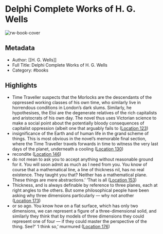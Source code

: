 # Delphi Complete Works of H. G. Wells

![rw-book-cover](https://m.media-amazon.com/images/I/61auQymYhWL._SY160.jpg)

## Metadata
- Author: [[H. G. Wells]]
- Full Title: Delphi Complete Works of H. G. Wells
- Category: #books

## Highlights
- Time Traveller suspects that the Morlocks are the descendants of the oppressed working classes of his own time, who similarly live in horrendous conditions in London’s dark slums. Similarly, he hypothesises, the Eloi are the degenerate relatives of the rich capitalists and aristocrats of his own day. The novel thus uses Victorian science to make a social point about the potentially bloody consequences of capitalist oppression (albeit one that arguably fails to ([Location 123](https://readwise.io/to_kindle?action=open&asin=B004TCVHNE&location=123))
- insignificance of the Earth and of human life in the grand scheme of things. This is most obvious in the novel’s memorable final section, where the Time Traveller travels forwards in time to witness the very last days of the planet, underneath a cooling ([Location 130](https://readwise.io/to_kindle?action=open&asin=B004TCVHNE&location=130))
- recondite ([Location 146](https://readwise.io/to_kindle?action=open&asin=B004TCVHNE&location=146))
- do not mean to ask you to accept anything without reasonable ground for it. You will soon admit as much as I need from you. You know of course that a mathematical line, a line of thickness nil, has no real existence. They taught you that? Neither has a mathematical plane. These things are mere abstractions.’ ‘That is all ([Location 153](https://readwise.io/to_kindle?action=open&asin=B004TCVHNE&location=153))
- Thickness, and is always definable by reference to three planes, each at right angles to the others. But some philosophical people have been asking why three dimensions particularly — why not another ([Location 173](https://readwise.io/to_kindle?action=open&asin=B004TCVHNE&location=173))
- or so ago. You know how on a flat surface, which has only two dimensions, we can represent a figure of a three-dimensional solid, and similarly they think that by models of three dimensions they could represent one of four — if they could master the perspective of the thing. See?’ ‘I think so,’ murmured ([Location 176](https://readwise.io/to_kindle?action=open&asin=B004TCVHNE&location=176))
